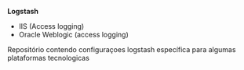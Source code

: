 **Logstash**
 + IIS (Access logging)
 + Oracle Weblogic (access logging)

Repositório contendo configuraçoes logstash específica para algumas plataformas tecnologicas